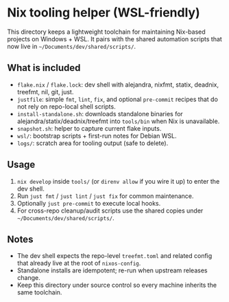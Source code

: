 Nix tooling helper (WSL-friendly)
=================================

This directory keeps a lightweight toolchain for maintaining Nix-based projects on Windows + WSL. It pairs with the shared automation scripts that now live in `~/Documents/dev/shared/scripts/`.

What is included
----------------
- `flake.nix` / `flake.lock`: dev shell with alejandra, nixfmt, statix, deadnix, treefmt, nil, git, just.
- `justfile`: simple `fmt`, `lint`, `fix`, and optional `pre-commit` recipes that do not rely on repo-local shell scripts.
- `install-standalone.sh`: downloads standalone binaries for alejandra/statix/deadnix/treefmt into `tools/bin` when Nix is unavailable.
- `snapshot.sh`: helper to capture current flake inputs.
- `wsl/`: bootstrap scripts + first-run notes for Debian WSL.
- `logs/`: scratch area for tooling output (safe to delete).

Usage
-----
1. `nix develop` inside `tools/` (or `direnv allow` if you wire it up) to enter the dev shell.
2. Run `just fmt` / `just lint` / `just fix` for common maintenance.
3. Optionally `just pre-commit` to execute local hooks.
4. For cross-repo cleanup/audit scripts use the shared copies under `~/Documents/dev/shared/scripts/`.

Notes
-----
- The dev shell expects the repo-level `treefmt.toml` and related config that already live at the root of `nixos-config`.
- Standalone installs are idempotent; re-run when upstream releases change.
- Keep this directory under source control so every machine inherits the same toolchain.
